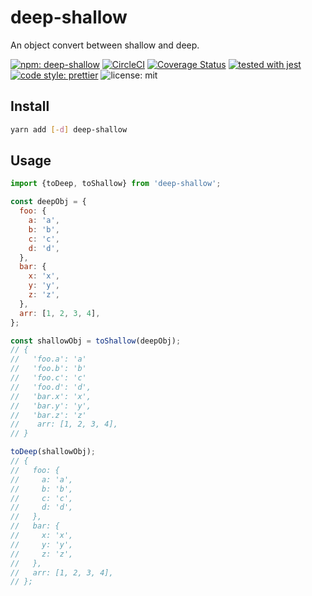 # deep-shallow

An object convert between shallow and deep.

[![npm: deep-shallow](https://img.shields.io/npm/v/deep-shallow.svg)](https://www.npmjs.com/package/deep-shallow)
[![CircleCI](https://circleci.com/gh/nju33/deep-shallow.svg?style=svg)](https://circleci.com/gh/nju33/deep-shallow)
[![Coverage Status](https://coveralls.io/repos/github/nju33/deep-shallow/badge.svg?branch=master)](https://coveralls.io/github/nju33/deep-shallow?branch=master)
[![tested with jest](https://img.shields.io/badge/tested_with-jest-99424f.svg)](https://github.com/facebook/jest)
[![code style: prettier](https://img.shields.io/badge/code_style-prettier-ff69b4.svg?style=flat-square)](https://github.com/prettier/prettier)
![license: mit](https://img.shields.io/packagist/l/doctrine/orm.svg)

## Install

```bash
yarn add [-d] deep-shallow
```

## Usage

```js
import {toDeep, toShallow} from 'deep-shallow';

const deepObj = {
  foo: {
    a: 'a',
    b: 'b',
    c: 'c',
    d: 'd',
  },
  bar: {
    x: 'x',
    y: 'y',
    z: 'z',
  },
  arr: [1, 2, 3, 4],
};

const shallowObj = toShallow(deepObj);
// {
//   'foo.a': 'a'
//   'foo.b': 'b'
//   'foo.c': 'c'
//   'foo.d': 'd',
//   'bar.x': 'x',
//   'bar.y': 'y',
//   'bar.z': 'z'
//    arr: [1, 2, 3, 4],
// }

toDeep(shallowObj);
// {
//   foo: {
//     a: 'a',
//     b: 'b',
//     c: 'c',
//     d: 'd',
//   },
//   bar: {
//     x: 'x',
//     y: 'y',
//     z: 'z',
//   },
//   arr: [1, 2, 3, 4],
// };
```
